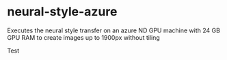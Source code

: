 # neural-style-azure
Executes the neural style transfer on an azure ND GPU machine with 24 GB GPU RAM to create images up to 1900px without tiling

Test